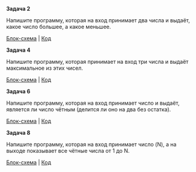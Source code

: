 **Задача 2**

Напишите программу, которая на вход принимает два числа и выдаёт, какое число большее, а какое меньшее.

[Блок-схема](zadacha2/diagram.drawio.png) | [Код](zadacha2/Program.cs)

**Задача 4**

Напишите программу, которая принимает на вход три числа и выдаёт максимальное из этих чисел.

[Блок-схема](zadacha4/diagram.drawio.png) | [Код](zadacha4/Program.cs)

**Задача 6**

Напишите программу, которая на вход принимает число и выдаёт, является ли число чётным (делится ли оно на два без остатка).

[Блок-схема](zadacha6/diagram.drawio.png) | [Код](zadacha6/Program.cs)

**Задача 8**

Напишите программу, которая на вход принимает число (N), а на выходе показывает все чётные числа от 1 до N.

[Блок-схема](zadacha8/diagram.drawio.png) | [Код](zadacha8/Program.cs)
